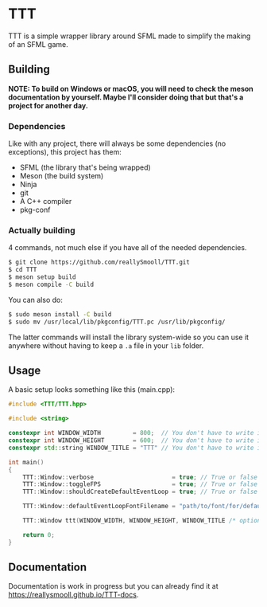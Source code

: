 # TTT
TTT is a simple wrapper library around SFML made to simplify the making of an SFML game.

## Building
**NOTE: To build on Windows or macOS, you will need to check the meson documentation by yourself. Maybe I'll consider doing that but that's a project for another day.**

### Dependencies
Like with any project, there will always be some dependencies (no exceptions), this project has them:

- SFML (the library that's being wrapped)
- Meson (the build system)
- Ninja
- git
- A C++ compiler
- pkg-conf

### Actually building
4 commands, not much else if you have all of the needed dependencies.

```bash
$ git clone https://github.com/reallySmooll/TTT.git
$ cd TTT
$ meson setup build
$ meson compile -C build
```

You can also do:

```bash
$ sudo meson install -C build
$ sudo mv /usr/local/lib/pkgconfig/TTT.pc /usr/lib/pkgconfig/
```

The latter commands will install the library system-wide so you can use it anywhere without having to keep a `.a` file in your `lib` folder.

## Usage
A basic setup looks something like this (main.cpp):

```cpp
#include <TTT/TTT.hpp>

#include <string>

constexpr int WINDOW_WIDTH         = 800;  // You don't have to write it exactly like here.
constexpr int WINDOW_HEIGHT        = 600;  // You don't have to write it exactly like here.
constexpr std::string WINDOW_TITLE = "TTT" // You don't have to write it exactly like here.

int main()
{
    TTT::Window::verbose                      = true; // True or false for debug output.
    TTT::Window::toggleFPS                    = true; // True or false for toggling FPS at startup.
    TTT::Window::shouldCreateDefaultEventLoop = true; // True or false for creating a default immutable event loop.

    TTT::Window::defaultEventLoopFontFilename = "path/to/font/for/default/event/loop";

    TTT::Window ttt(WINDOW_WIDTH, WINDOW_HEIGHT, WINDOW_TITLE /* optional */);

    return 0;
}
```

## Documentation
Documentation is work in progress but you can already find it at https://reallysmooll.github.io/TTT-docs.
